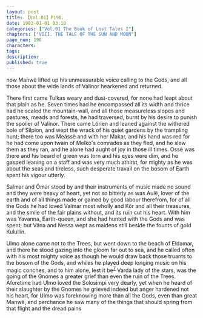 ```yaml
---
layout: post
title: 【Vol.01】P198.
date: 1983-01-01 03:18
categories: ["Vol.01 The Book of Lost Tales I"]
chapters: ["VIII. THE TALE OF THE SUN AND MOON"]
page_num: 198
characters: 
tags: 
description: 
published: true
---
```


<p style="text-indent: 0;">
now Manwë lifted up his unmeasurable voice calling to the Gods, and all those about the wide lands of Valinor hearkened and returned.
</p>

There first came Tulkas weary and dust-covered, for none had leapt about that plain as he. Seven times had he encompassed all its width and thrice had he scaled the mountain-wall, and all those measureless slopes and pastures, meads and forests, he had traversed, burnt by his desire to punish the spoiler of Valinor. There came Lórien and leaned against the withered bole of Silpion, and wept the wrack of his quiet gardens by the trampling hunt; there too was Meássë and with her Makar, and his hand was red for he had come upon twain of Melko's comrades as they fled, and he slew them as they ran, and he alone had aught of joy in those ill times. Ossë was there and his beard of green was torn and his eyes were dim, and he gasped leaning on a staff and was very much athirst, for mighty as he was about the seas and tireless, such desperate travail on the bosom of Earth spent his vigour utterly.

Salmar and Ómar stood by and their instruments of music made no sound and they were heavy of heart, yet not so bitterly as was Aulë, lover of the earth and of all things made or gained by good labour therefrom, for of all the Gods he had loved Valmar most wholly and Kôr and all their treasures, and the smile of the fair plains without, and its ruin cut his heart. With him was Yavanna, Earth-queen, and she had hunted with the Gods and was spent; but Vána and Nessa wept as maidens still beside the founts of gold Kulullin.

Ulmo alone came not to the Trees, but went down to the beach of Eldamar, and there he stood gazing into the gloom far out to sea, and he called often with his most mighty voice as though he would draw back those truants to the bosom of the Gods, and whiles he played deep longing music on his magic conches, and to him alone, lest it be<SUP>[7]({{site.baseurl}}/vol01-p220)</SUP> Varda lady of the stars, was the going of the Gnomes a greater grief than even the ruin of the Trees. Aforetime had Ulmo loved the Solosimpi very dearly, yet when he heard of their slaughter by the Gnomes he grieved indeed but anger hardened not his heart, for Ulmo was foreknowing more than all the Gods, even than great Manwë, and perchance he saw many of the things that should spring from that flight and the dread pains

